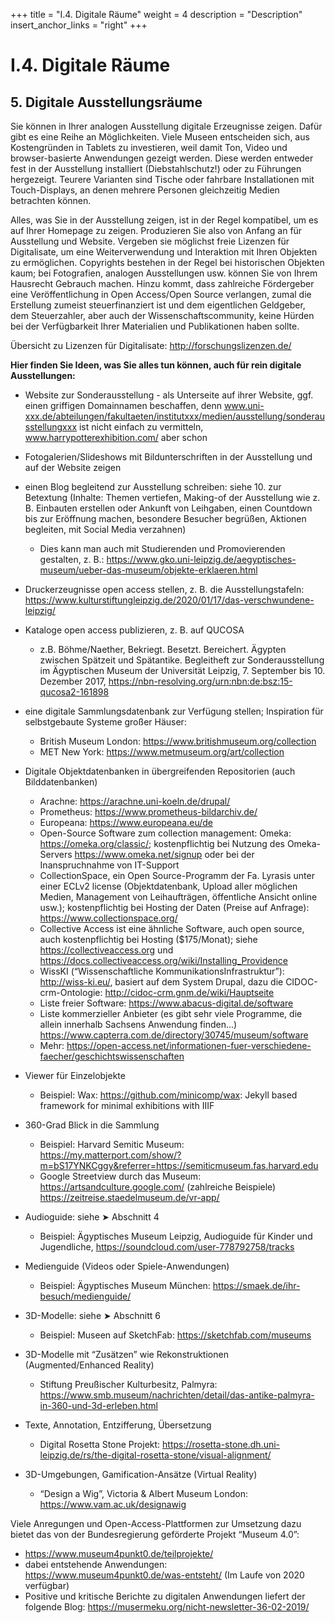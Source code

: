 +++
title = "I.4. Digitale Räume"
weight = 4
description = "Description"
insert_anchor_links = "right"
+++

# I.4. Digitale Räume

## 5. Digitale Ausstellungsräume
Sie können in Ihrer analogen Ausstellung digitale Erzeugnisse zeigen. Dafür gibt es eine Reihe an Möglichkeiten. Viele Museen entscheiden sich, aus Kostengründen in Tablets zu investieren, weil damit Ton, Video und browser-basierte Anwendungen gezeigt werden. Diese werden entweder fest in der Ausstellung installiert (Diebstahlschutz!) oder zu Führungen hergezeigt. Teurere Varianten sind Tische oder fahrbare Installationen mit Touch-Displays, an denen mehrere Personen gleichzeitig Medien betrachten können.

Alles, was Sie in der Ausstellung zeigen, ist in der Regel kompatibel, um es auf Ihrer Homepage zu zeigen. Produzieren Sie also von Anfang an für Ausstellung und Website. Vergeben sie möglichst freie Lizenzen für Digitalisate, um eine Weiterverwendung und Interaktion mit Ihren Objekten zu ermöglichen. Copyrights bestehen in der Regel bei historischen Objekten kaum; bei Fotografien, analogen Ausstellungen usw. können Sie von Ihrem Hausrecht Gebrauch machen. Hinzu kommt, dass zahlreiche Fördergeber eine Veröffentlichung in Open Access/Open Source verlangen, zumal die Erstellung zumeist steuerfinanziert ist und dem eigentlichen Geldgeber, dem Steuerzahler, aber auch der Wissenschaftscommunity, keine Hürden bei der Verfügbarkeit Ihrer Materialien und Publikationen haben sollte.

Übersicht zu Lizenzen für Digitalisate: http://forschungslizenzen.de/

**Hier finden Sie Ideen, was Sie alles tun können, auch für rein digitale Ausstellungen:**

* Website zur Sonderausstellung - als Unterseite auf ihrer Website, ggf. einen griffigen Domainnamen beschaffen, denn www.uni-xxx.de/abteilungen/fakultaeten/institutxxx/medien/ausstellung/sonderausstellungxxx ist nicht einfach zu vermitteln, www.harrypotterexhibition.com/ aber schon
* Fotogalerien/Slideshows mit Bildunterschriften in der Ausstellung und auf der Website zeigen
* einen Blog begleitend zur Ausstellung schreiben: siehe 10. zur Betextung (Inhalte: Themen vertiefen, Making-of der Ausstellung wie z. B. Einbauten erstellen oder Ankunft von Leihgaben, einen Countdown bis zur Eröffnung machen, besondere Besucher begrüßen, Aktionen begleiten, mit Social Media verzahnen)
    * Dies kann man auch mit Studierenden und Promovierenden gestalten, z. B.: https://www.gko.uni-leipzig.de/aegyptisches-museum/ueber-das-museum/objekte-erklaeren.html
* Druckerzeugnisse open access stellen, z. B. die Ausstellungstafeln: https://www.kulturstiftungleipzig.de/2020/01/17/das-verschwundene-leipzig/
* Kataloge open access publizieren, z. B. auf QUCOSA
    * z.B. Böhme/Naether, Bekriegt. Besetzt. Bereichert. Ägypten zwischen Spätzeit und Spätantike. Begleitheft zur Sonderausstellung im Ägyptischen Museum der Universität Leipzig, 7. September bis 10. Dezember 2017, https://nbn-resolving.org/urn:nbn:de:bsz:15-qucosa2-161898
* eine digitale Sammlungsdatenbank zur Verfügung stellen; Inspiration für selbstgebaute Systeme großer Häuser:
    * British Museum London: https://www.britishmuseum.org/collection
    * MET New York: https://www.metmuseum.org/art/collection
* Digitale Objektdatenbanken in übergreifenden Repositorien (auch Bilddatenbanken)
    * Arachne: https://arachne.uni-koeln.de/drupal/
    * Prometheus: https://www.prometheus-bildarchiv.de/
    * Europeana: https://www.europeana.eu/de
    * Open-Source Software zum collection management: Omeka: https://omeka.org/classic/; kostenpflichtig bei Nutzung des Omeka-Servers https://www.omeka.net/signup oder bei der Inanspruchnahme von IT-Support
    * CollectionSpace, ein Open Source-Programm der Fa. Lyrasis unter einer ECLv2 license (Objektdatenbank, Upload aller möglichen Medien, Management von Leihaufträgen, öffentliche Ansicht online usw.); kostenpflichtig bei Hosting der Daten (Preise auf Anfrage): https://www.collectionspace.org/
    * Collective Access ist eine ähnliche Software, auch open source, auch kostenpflichtig bei Hosting ($175/Monat); siehe https://collectiveaccess.org und https://docs.collectiveaccess.org/wiki/Installing_Providence
    * WissKI (“Wissenschaftliche KommunikationsInfrastruktur”): http://wiss-ki.eu/, basiert auf dem System Drupal, dazu die CIDOC-crm-Ontologie: http://cidoc-crm.gnm.de/wiki/Hauptseite
    * Liste freier Software: https://www.abacus-digital.de/software 
    * Liste kommerzieller Anbieter (es gibt sehr viele Programme, die allein innerhalb Sachsens Anwendung finden...) https://www.capterra.com.de/directory/30745/museum/software
    * Mehr: https://open-access.net/informationen-fuer-verschiedene-faecher/geschichtswissenschaften

* Viewer für Einzelobjekte
    * Beispiel: Wax: https://github.com/minicomp/wax: Jekyll based framework for minimal exhibitions with IIIF 

* 360-Grad Blick in die Sammlung
    * Beispiel: Harvard Semitic Museum: https://my.matterport.com/show/?m=bS17YNKCggy&referrer=https://semiticmuseum.fas.harvard.edu 
    * Google Streetview durch das Museum: https://artsandculture.google.com/ (zahlreiche Beispiele)
https://zeitreise.staedelmuseum.de/vr-app/
* Audioguide: siehe ➤ Abschnitt 4
    * Beispiel: Ägyptisches Museum Leipzig, Audioguide für Kinder und Jugendliche, https://soundcloud.com/user-778792758/tracks
* Medienguide (Videos oder Spiele-Anwendungen)
    * Beispiel: Ägyptisches Museum München: https://smaek.de/ihr-besuch/medienguide/
* 3D-Modelle: siehe ➤ Abschnitt 6
    * Beispiel: Museen auf SketchFab: https://sketchfab.com/museums
* 3D-Modelle mit “Zusätzen” wie Rekonstruktionen (Augmented/Enhanced Reality)
    * Stiftung Preußischer Kulturbesitz, Palmyra: https://www.smb.museum/nachrichten/detail/das-antike-palmyra-in-360-und-3d-erleben.html
* Texte, Annotation, Entzifferung, Übersetzung
    * Digital Rosetta Stone Projekt: https://rosetta-stone.dh.uni-leipzig.de/rs/the-digital-rosetta-stone/visual-alignment/ 
* 3D-Umgebungen, Gamification-Ansätze (Virtual Reality)
    * “Design a Wig”, Victoria & Albert Museum London: https://www.vam.ac.uk/designawig

Viele Anregungen und Open-Access-Plattformen zur Umsetzung dazu bietet das von der Bundesregierung geförderte Projekt “Museum 4.0”:

* https://www.museum4punkt0.de/teilprojekte/
* dabei entstehende Anwendungen: https://www.museum4punkt0.de/was-entsteht/ (Im Laufe von 2020 verfügbar)
* Positive und kritische Berichte zu digitalen Anwendungen liefert der folgende Blog: https://musermeku.org/nicht-newsletter-36-02-2019/
